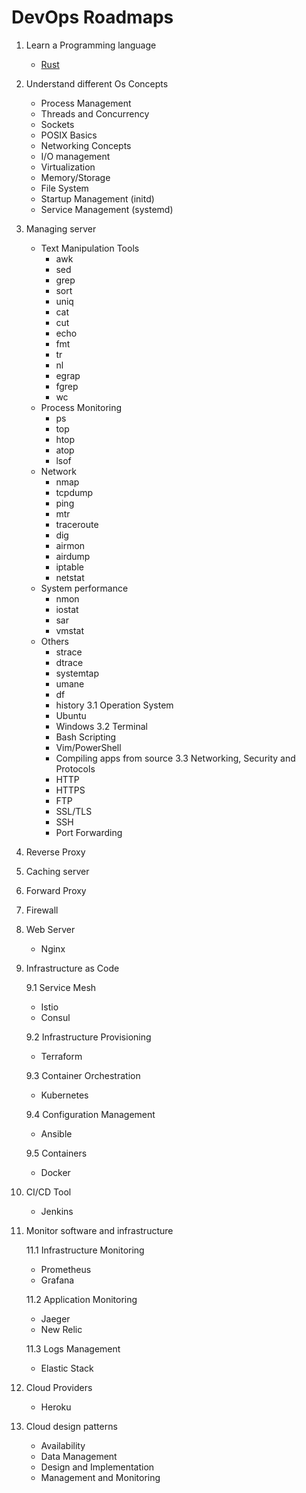 # DevOps Roadmaps

1. Learn a Programming language

    - [Rust](rust.md)

2. Understand different Os Concepts
    - Process Management
    - Threads and Concurrency
    - Sockets
    - POSIX Basics
    - Networking Concepts
    - I/O management
    - Virtualization
    - Memory/Storage
    - File System
    - Startup Management (initd)
    - Service Management (systemd)
3. Managing server

    - Text Manipulation Tools
        - awk
        - sed
        - grep
        - sort
        - uniq
        - cat
        - cut
        - echo
        - fmt
        - tr
        - nl
        - egrap
        - fgrep
        - wc
    - Process Monitoring
        - ps
        - top
        - htop
        - atop
        - lsof
    - Network 
        - nmap
        - tcpdump
        - ping
        - mtr
        - traceroute
        - dig
        - airmon
        - airdump
        - iptable
        - netstat
    - System performance
        - nmon 
        - iostat
        - sar
        - vmstat
    - Others
        - strace
        - dtrace
        - systemtap
        - umane
        - df
        - history
    3.1 Operation System
        - Ubuntu
        - Windows
    3.2 Terminal
        - Bash Scripting
        - Vim/PowerShell
        - Compiling apps from source
    3.3 Networking, Security and Protocols
        - HTTP
        - HTTPS
        - FTP
        - SSL/TLS
        - SSH
        - Port Forwarding
4. Reverse Proxy
5. Caching server
6. Forward Proxy
7. Firewall
8. Web Server
    - Nginx
9. Infrastructure as Code
    
    9.1 Service Mesh
    - Istio
    - Consul
    
    9.2 Infrastructure Provisioning
    - Terraform

    9.3 Container Orchestration
    - Kubernetes

    9.4 Configuration Management
    - Ansible

    9.5 Containers
    - Docker

10. CI/CD Tool
    - Jenkins
11. Monitor software and infrastructure
    
    11.1 Infrastructure Monitoring
    - Prometheus
    - Grafana

    11.2 Application Monitoring
    - Jaeger
    - New Relic
    
    11.3 Logs Management
    - Elastic Stack

12. Cloud Providers

    - Heroku

13. Cloud design patterns

    - Availability
    - Data Management
    - Design and Implementation
    - Management and Monitoring

